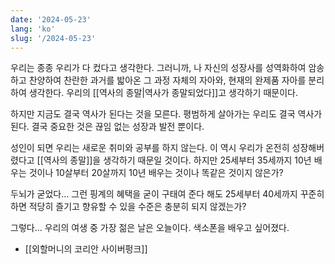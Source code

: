 ```yaml
---
date: '2024-05-23'
lang: 'ko'
slug: '/2024-05-23'
---
```


우리는 종종 우리가 다 컸다고 생각한다.
그러니까, 나 자신의 성장사를 성역화하여 암송하고 찬양하여
찬란한 과거를 밟아온 그 과정 자체의 자아와, 현재의 완제품 자아를 분리하여 생각한다.
우리의 [[역사의 종말|역사가 종말되었다]]고 생각하기 때문이다.

하지만 지금도 결국 역사가 된다는 것을 모른다.
평범하게 살아가는 우리도 결국 역사가 된다.
결국 중요한 것은 끊임 없는 성장과 발전 뿐이다.

성인이 되면 우리는 새로운 취미와 공부를 하지 않는다.
이 역시 우리가 온전히 성장해버렸다고 [[역사의 종말]]을 생각하기 때문일 것이다.
하지만 25세부터 35세까지 10년 배우는 것이나
10살부터 20살까지 10년 배우는 것이나
똑같은 것이지 않은가?

두뇌가 굳었다... 그런 핑계의 혜택을 굳이 구태여 준다 해도
25세부터 40세까지 꾸준히 하면
적당히 즐기고 향유할 수 있을 수준은 충분히 되지 않겠는가?

그렇다... 우리의 여생 중 가장 젊은 날은 오늘이다.
색소폰을 배우고 싶어졌다.

- [[외할머니의 코리안 사이버펑크]]
